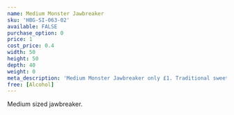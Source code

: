 ```yaml
---
name: Medium Monster Jawbreaker
sku: 'HBG-SI-063-02'
available: FALSE
purchase_option: 0
price: 1
cost_price: 0.4
width: 50
height: 50
depth: 40
weight: 0
meta_description: 'Medium Monster Jawbreaker only £1. Traditional sweets and more at Humbugs Confectionery Store. Specialists in satisfying your sweet tooth!'
free: [Alcohol]
---
```

Medium sized jawbreaker.